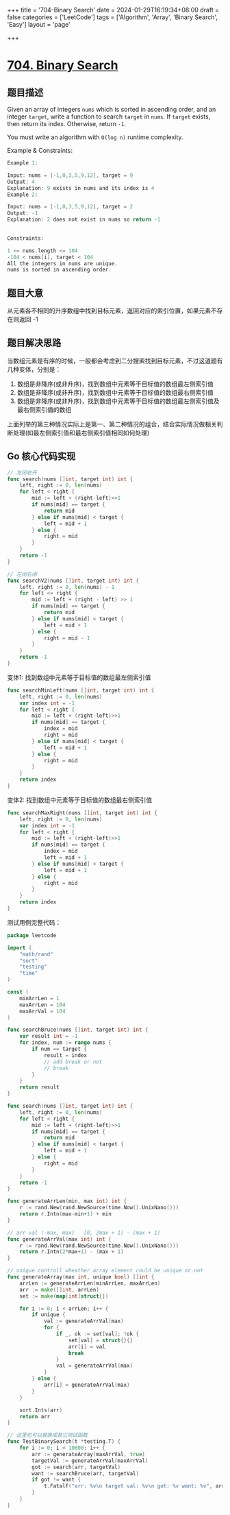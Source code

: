 +++
title = '704-Binary Search'
date = 2024-01-29T16:19:34+08:00
draft = false
categories = ['LeetCode']
tags = ['Algorithm', 'Array', 'Binary Search', 'Easy']
layout = 'page'

+++

# [704. Binary Search](https://leetcode.com/problems/binary-search/description/)

## 题目描述

Given an array of integers `nums` which is sorted in ascending order, and an integer `target`, write a function to search `target` in `nums`. If `target` exists, then return its index. Otherwise, return `-1`.

You must write an algorithm with `O(log n)` runtime complexity.



Example & Constraints:

```go
Example 1:

Input: nums = [-1,0,3,5,9,12], target = 9
Output: 4
Explanation: 9 exists in nums and its index is 4
Example 2:

Input: nums = [-1,0,3,5,9,12], target = 2
Output: -1
Explanation: 2 does not exist in nums so return -1
 

Constraints:

1 <= nums.length <= 104
-104 < nums[i], target < 104
All the integers in nums are unique.
nums is sorted in ascending order.
```



## 题目大意

从元素各不相同的升序数组中找到目标元素，返回对应的索引位置，如果元素不存在则返回 -1



## 题目解决思路

当数组元素是有序的时候，一般都会考虑到二分搜索找到目标元素，不过这道题有几种变体，分别是：

1. 数组是非降序(或非升序)，找到数组中元素等于目标值的数组最左侧索引值
2. 数组是非降序(或非升序)，找到数组中元素等于目标值的数组最右侧索引值
3. 数组是非降序(或非升序)，找到数组中元素等于目标值的数组最左侧索引值及最右侧索引值的数组

上面列举的第三种情况实际上是第一、第二种情况的组合，结合实际情况做相关判断处理(如最左侧索引值和最右侧索引值相同如何处理)



## Go 核心代码实现

```go
// 左闭右开
func search(nums []int, target int) int {
	left, right := 0, len(nums)
	for left < right {
		mid := left + (right-left)>>1
		if nums[mid] == target {
			return mid
		} else if nums[mid] < target {
			left = mid + 1
		} else {
			right = mid
		}
	}
	return -1
}

// 左闭右闭
func searchV2(nums []int, target int) int {
	left, right := 0, len(nums) - 1
	for left <= right {
		mid := left + (right - left) >> 1
		if nums[mid] == target {
			return mid 
		} else if nums[mid] < target {
			left = mid + 1
		} else {
			right = mid - 1
		}
	}
	return -1
}

```



变体1: 找到数组中元素等于目标值的数组最左侧索引值

```go
func searchMinLeft(nums []int, target int) int {
	left, right := 0, len(nums)
	var index int = -1
	for left < right {
		mid := left + (right-left)>>1
		if nums[mid] == target {
			index = mid
			right = mid
		} else if nums[mid] < target {
			left = mid + 1
		} else {
			right = mid
		}
	}
	return index
}
```



变体2: 找到数组中元素等于目标值的数组最右侧索引值

```go
func searchMaxRight(nums []int, target int) int {
	left, right := 0, len(nums)
	var index int = -1
	for left < right {
		mid := left + (right-left)>>1
		if nums[mid] == target {
			index = mid
			left = mid + 1
		} else if nums[mid] < target {
			left = mid + 1
		} else {
			right = mid
		}
	}
	return index
}
```



测试用例完整代码：

```go
package leetcode

import (
	"math/rand"
	"sort"
	"testing"
	"time"
)

const (
	minArrLen = 1
	maxArrLen = 104
	maxArrVal = 104
)

func searchBruce(nums []int, target int) int {
	var result int = -1
	for index, num := range nums {
		if num == target {
			result = index
			// add break or not
			// break
		}
	}
	return result
}

func search(nums []int, target int) int {
	left, right := 0, len(nums)
	for left < right {
		mid := left + (right-left)>>1
		if nums[mid] == target {
			return mid
		} else if nums[mid] < target {
			left = mid + 1
		} else {
			right = mid
		}
	}
	return -1
}

func generateArrLen(min, max int) int {
	r := rand.New(rand.NewSource(time.Now().UnixNano()))
	return r.Intn(max-min+1) + min
}

// arr val (-max, max)   [0, 2max + 1) - (max + 1)
func generateArrVal(max int) int {
	r := rand.New(rand.NewSource(time.Now().UnixNano()))
	return r.Intn(2*max+1) - (max + 1)
}

// unique controll wheather array element could be unique or not
func generateArray(max int, unique bool) []int {
	arrLen := generateArrLen(minArrLen, maxArrLen)
	arr := make([]int, arrLen)
	set := make(map[int]struct{})

	for i := 0; i < arrLen; i++ {
		if unique {
			val := generateArrVal(max)
			for {
				if _, ok := set[val]; !ok {
					set[val] = struct{}{}
					arr[i] = val
					break
				}
				val = generateArrVal(max)
			}
		} else {
			arr[i] = generateArrVal(max)
		}
	}

	sort.Ints(arr)
	return arr
}

// 这里也可以替换成其它测试函数
func TestBinarySearch(t *testing.T) {
	for i := 0; i < 10000; i++ {
		arr := generateArray(maxArrVal, true)
		targetVal := generateArrVal(maxArrVal)
		got := search(arr, targetVal)
		want := searchBruce(arr, targetVal)
		if got != want {
			t.Fatalf("arr: %v\n target val: %v\n got: %v want: %v", arr, targetVal, got, want)
		}
	}
}
```

